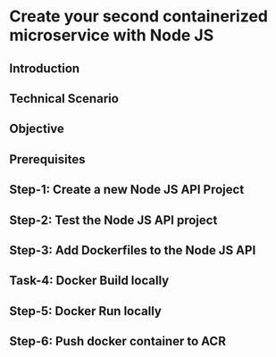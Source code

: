 #  Create your second containerized microservice with Node JS

## Introduction

## Technical Scenario

## Objective

## Prerequisites

## Step-1: Create a new Node JS API Project

## Step-2: Test the Node JS API project

## Step-3: Add Dockerfiles to the Node JS API

## Task-4: Docker Build locally

## Step-5: Docker Run locally

## Step-6: Push docker container to ACR